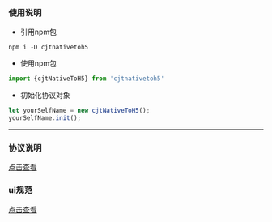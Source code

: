 ### 使用说明
- 引用npm包

```
npm i -D cjtnativetoh5
```

- 使用npm包 

```js
import {cjtNativeToH5} from 'cjtnativetoh5'
```

- 初始化协议对象

```js
let yourSelfName = new cjtNativeToH5();
yourSelfName.init();
```
___
### 协议说明
[点击查看](./explain.md)

### ui规范
[点击查看](./ui.md)
